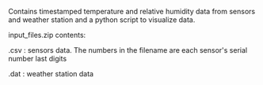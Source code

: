 Contains timestamped temperature and relative humidity data from sensors and weather station and 
a python script to visualize data.

input_files.zip contents:

.csv  : sensors data. The numbers in the filename are each sensor's serial number last digits

.dat  : weather station data
